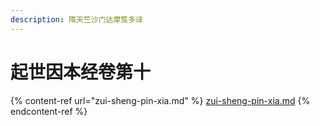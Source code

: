 ```yaml
---
description: 隋天竺沙门达摩笈多译
---
```


# 起世因本经卷第十

{% content-ref url="zui-sheng-pin-xia.md" %}
[zui-sheng-pin-xia.md](zui-sheng-pin-xia.md)
{% endcontent-ref %}

